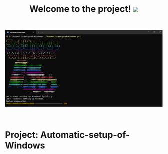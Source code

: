 <h1 align="center">Welcome to the project! <img src="https://media.giphy.com/media/hvRJCLFzcasrR4ia7z/giphy.gif" width="40"></h1>
<br />

![Screenshot.png)](Automatic-setup-of-Windows/Documents/Screenshot.png)

<br />

# Project: Automatic-setup-of-Windows
